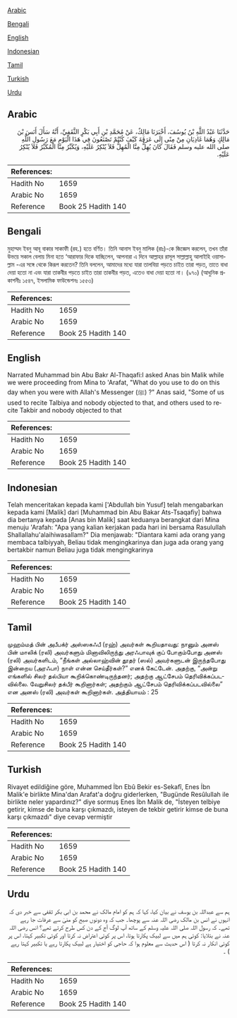[Arabic](#arabic)

[Bengali](#bengali)

[English](#english)

[Indonesian](#indonesian)

[Tamil](#tamil)

[Turkish](#turkish)

[Urdu](#urdu)

## Arabic


<div dir="rtl" lang="ar" style={{fontSize:'larger',backgroundColor:'#f8f9fa',padding:20}}>
حَدَّثَنَا عَبْدُ اللَّهِ بْنُ يُوسُفَ، أَخْبَرَنَا مَالِكٌ، عَنْ مُحَمَّدِ بْنِ أَبِي بَكْرٍ الثَّقَفِيِّ، أَنَّهُ سَأَلَ أَنَسَ بْنَ مَالِكٍ وَهُمَا غَادِيَانِ مِنْ مِنًى إِلَى عَرَفَةَ كَيْفَ كُنْتُمْ تَصْنَعُونَ فِي هَذَا الْيَوْمِ مَعَ رَسُولِ اللَّهِ صلى الله عليه وسلم فَقَالَ كَانَ يُهِلُّ مِنَّا الْمُهِلُّ فَلاَ يُنْكِرُ عَلَيْهِ، وَيُكَبِّرُ مِنَّا الْمُكَبِّرُ فَلاَ يُنْكِرُ عَلَيْهِ‏.‏
</div>
<div style={{backgroundColor:'#f8f9fa',padding:20, marginBottom: 10}}><table> <thead> <tr> <th>References:</th> <th></th> </tr> </thead> <tbody><tr><td>Hadith No</td><td>1659</td></tr><tr><td>Arabic No</td><td>1659</td></tr><tr><td>Reference</td><td>Book 25 Hadith 140</td></tr></tbody></table></div>

## Bengali


<div dir="ltr" lang="bn" style={{fontSize:'larger',backgroundColor:'#f8f9fa',padding:20}}>
মুহাম্মদ ইবনু আবূ বাকার সাকাফী (রহ.) হতে বর্ণিত। তিনি আনাস ইবনু মালিক (রাঃ)-কে জিজ্ঞেস করলেন, তখন তাঁরা উভয়ে সকাল বেলায় মিনা হতে ‘আরাফার দিকে যাচ্ছিলেন, আপনারা এ দিনে আল্লাহর রাসূল সাল্লাল্লাহু আলাইহি ওয়াসাল্লাম -এর সঙ্গে থেকে কিরূপ করতেন? তিনি বললেন, আমাদের মধ্যে যারা তালবিয়া পড়তে চাইত তারা পড়ত, তাতে বাধা দেয়া হতো না এবং যারা তাকবীর পড়তে চাইত তারা তাকবীর পড়ত, এতেও বাধা দেয়া হতো না। (৯৭০) (আধুনিক প্রকাশনীঃ ১৫৪৭, ইসলামিক ফাউন্ডেশনঃ ১৫৫৩)
</div>
<div style={{backgroundColor:'#f8f9fa',padding:20, marginBottom: 10}}><table> <thead> <tr> <th>References:</th> <th></th> </tr> </thead> <tbody><tr><td>Hadith No</td><td>1659</td></tr><tr><td>Arabic No</td><td>1659</td></tr><tr><td>Reference</td><td>Book 25 Hadith 140</td></tr></tbody></table></div>

## English


<div dir="ltr" lang="en" style={{fontSize:'larger',backgroundColor:'#f8f9fa',padding:20}}>
Narrated Muhammad bin Abu Bakr Al-Thaqafi:I asked Anas bin Malik while we were proceeding from Mina to 'Arafat, "What do you use to do on this day when you were with Allah's Messenger (ﷺ) ?" Anas said, "Some of us used to recite Talbiya and nobody objected to that, and others used to recite Takbir and nobody objected to that
</div>
<div style={{backgroundColor:'#f8f9fa',padding:20, marginBottom: 10}}><table> <thead> <tr> <th>References:</th> <th></th> </tr> </thead> <tbody><tr><td>Hadith No</td><td>1659</td></tr><tr><td>Arabic No</td><td>1659</td></tr><tr><td>Reference</td><td>Book 25 Hadith 140</td></tr></tbody></table></div>

## Indonesian


<div dir="ltr" lang="id" style={{fontSize:'larger',backgroundColor:'#f8f9fa',padding:20}}>
Telah menceritakan kepada kami ['Abdullah bin Yusuf] telah mengabarkan kepada kami [Malik] dari [Muhammad bin Abu Bakar Ats-Tsaqafiy] bahwa dia bertanya kepada [Anas bin Malik] saat keduanya berangkat dari Mina menuju 'Arafah: "Apa yang kalian kerjakan pada hari ini bersama Rasulullah Shallallahu'alaihiwasallam?" Dia menjawab: "Diantara kami ada orang yang membaca talbiyyah, Beliau tidak mengingkarinya dan juga ada orang yang bertakbir namun Beliau juga tidak mengingkarinya
</div>
<div style={{backgroundColor:'#f8f9fa',padding:20, marginBottom: 10}}><table> <thead> <tr> <th>References:</th> <th></th> </tr> </thead> <tbody><tr><td>Hadith No</td><td>1659</td></tr><tr><td>Arabic No</td><td>1659</td></tr><tr><td>Reference</td><td>Book 25 Hadith 140</td></tr></tbody></table></div>

## Tamil


<div dir="ltr" lang="ta" style={{fontSize:'larger',backgroundColor:'#f8f9fa',padding:20}}>
முஹம்மத் பின் அபீபக்ர் அஸ்ஸகஃபீ (ரஹ்) அவர்கள் கூறியதாவது: நானும் அனஸ் பின் மாலிக் (ரலி) அவர்களும் மினாவிலிருந்து அரஃபாவுக் குப் போகும்போது அனஸ் (ரலி) அவர்களிடம், “நீங்கள் அல்லாஹ்வின் தூதர் (ஸல்) அவர்களுடன் இருந்தபோது இன்றைய (அரஃபா) நாள் என்ன செய்தீர்கள்?” எனக் கேட்டேன். அதற்கு, “அன்று எங்களில் சிலர் தல்பியா கூறிக்கொண்டிருந்தனர்; அதற்கு ஆட்சேபம் தெரிவிக்கப்படவில்லை. வேறுசிலர் தக்பீர் கூறினார்கள்; அதற்கும் ஆட்சேபம் தெரிவிக்கப்படவில்லை” என அனஸ் (ரலி) அவர்கள் கூறினார்கள். அத்தியாயம் : 25
</div>
<div style={{backgroundColor:'#f8f9fa',padding:20, marginBottom: 10}}><table> <thead> <tr> <th>References:</th> <th></th> </tr> </thead> <tbody><tr><td>Hadith No</td><td>1659</td></tr><tr><td>Arabic No</td><td>1659</td></tr><tr><td>Reference</td><td>Book 25 Hadith 140</td></tr></tbody></table></div>

## Turkish


<div dir="ltr" lang="tr" style={{fontSize:'larger',backgroundColor:'#f8f9fa',padding:20}}>
Rivayet edildiğine göre, Muhammed İbn Ebû Bekir es-Sekafî, Enes İbn Malik'e birlikte Mina'dan Arafat'a doğru giderlerken, "Bugünde Resûlullah ile birlikte neler yapardınız?" diye sormuş Enes İbn Malik de, "İsteyen telbiye getirir, kimse de buna karşı çıkmazdı, isteyen de tekbir getirir kimse de buna karşı çıkmazdı" diye cevap vermiştir
</div>
<div style={{backgroundColor:'#f8f9fa',padding:20, marginBottom: 10}}><table> <thead> <tr> <th>References:</th> <th></th> </tr> </thead> <tbody><tr><td>Hadith No</td><td>1659</td></tr><tr><td>Arabic No</td><td>1659</td></tr><tr><td>Reference</td><td>Book 25 Hadith 140</td></tr></tbody></table></div>

## Urdu


<div dir="rtl" lang="ur" style={{fontSize:'larger',backgroundColor:'#f8f9fa',padding:20}}>
ہم سے عبداللہ بن یوسف نے بیان کیا، کہا کہ ہم کو امام مالک نے محمد بن ابی بکر ثقفی سے خبر دی کہ انہوں نے انس بن مالک رضی اللہ عنہ سے پوچھا۔ جب کہ وہ دونوں صبح کو منیٰ سے عرفات جا رہے تھے۔ کہ رسول اللہ صلی اللہ علیہ وسلم کے ساتھ آپ لوگ آج کے دن کس طرح کرتے تھے؟ انس رضی اللہ عنہ نے بتلایا: کوئی ہم میں سے لبیک پکارتا ہوتا، اس پر کوئی اعتراض نہ کرتا اور کوئی تکبیر کہتا، اس پر کوئی انکار نہ کرتا ( اس حدیث سے معلوم ہوا کہ حاجی کو اختیار ہے لبیک پکارتا رہے یا تکبیر کہتا رہے ) ۔
</div>
<div style={{backgroundColor:'#f8f9fa',padding:20, marginBottom: 10}}><table> <thead> <tr> <th>References:</th> <th></th> </tr> </thead> <tbody><tr><td>Hadith No</td><td>1659</td></tr><tr><td>Arabic No</td><td>1659</td></tr><tr><td>Reference</td><td>Book 25 Hadith 140</td></tr></tbody></table></div>